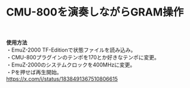 # CMU-800を演奏しながらGRAM操作<br><br>
**使用方法**<br>
・EmuZ-2000 TF-Editionで状態ファイルを読み込み。<br>
・CMU-800プラグインのテンポを170とか好きなテンポに変更。<br>
・EmuZ-2000のシステムクロックを400MHzに変更。<br>
・Pを押せば再生開始。<br>
https://x.com/i/status/1838491367510806615
